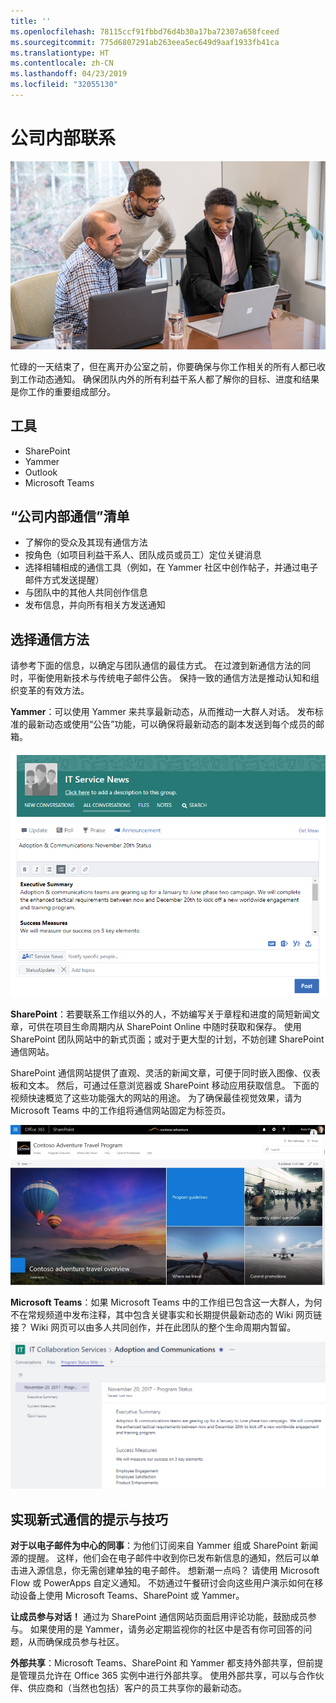 ```yaml
---
title: ''
ms.openlocfilehash: 78115ccf91fbbd76d4b30a17ba72307a658fceed
ms.sourcegitcommit: 775d6807291ab263eea5ec649d9aaf1933fb41ca
ms.translationtype: HT
ms.contentlocale: zh-CN
ms.lasthandoff: 04/23/2019
ms.locfileid: "32055130"
---
```

# <a name="connecting-across-the-company"></a>公司内部联系

![联系视觉图像](media/ditl_crosscompany.png)

忙碌的一天结束了，但在离开办公室之前，你要确保与你工作相关的所有人都已收到工作动态通知。 确保团队内外的所有利益干系人都了解你的目标、进度和结果是你工作的重要组成部分。  

## <a name="tools"></a>工具
- SharePoint
- Yammer
- Outlook
- Microsoft Teams 

## <a name="checklist-for-communicating-across-the-company"></a>“公司内部通信”清单
- 了解你的受众及其现有通信方法
- 按角色（如项目利益干系人、团队成员或员工）定位关键消息
- 选择相辅相成的通信工具（例如，在 Yammer 社区中创作帖子，并通过电子邮件方式发送提醒） 
- 与团队中的其他人共同创作信息
- 发布信息，并向所有相关方发送通知 
 
## <a name="select-your-communication-method"></a>选择通信方法
请参考下面的信息，以确定与团队通信的最佳方式。 在过渡到新通信方法的同时，平衡使用新技术与传统电子邮件公告。 保持一致的通信方法是推动认知和组织变革的有效方法。 

**Yammer**：可以使用 Yammer 来共享最新动态，从而推动一大群人对话。 发布标准的最新动态或使用“公告”功能，可以确保将最新动态的副本发送到每个成员的邮箱。 

![社交媒体帖子](media/ditl_IT-Service-News.png)

**SharePoint**：若要联系工作组以外的人，不妨编写关于章程和进度的简短新闻文章，可供在项目生命周期内从 SharePoint Online 中随时获取和保存。 使用 SharePoint 团队网站中的新式页面；或对于更大型的计划，不妨创建 SharePoint 通信网站。 

SharePoint 通信网站提供了直观、灵活的新闻文章，可便于同时嵌入图像、仪表板和文本。 然后，可通过任意浏览器或 SharePoint 移动应用获取信息。 下面的视频快速概览了这些功能强大的网站的用途。 为了确保最佳视觉效果，请为 Microsoft Teams 中的工作组将通信网站固定为标签页。

![SharePoint Online 中的示例通信网站](media/ditl_Comm-Site.png)

**Microsoft Teams**：如果 Microsoft Teams 中的工作组已包含这一大群人，为何不在常规频道中发布注释，其中包含关键事实和长期提供最新动态的 Wiki 网页链接？  Wiki 网页可以由多人共同创作，并在此团队的整个生命周期内暂留。 

![Microsoft Teams 中的 Wiki 网页的屏幕截图](media/ditl_Teams-Wiki.png)

## <a name="tip-to-modernize-your-communication"></a>实现新式通信的提示与技巧

**对于以电子邮件为中心的同事**：为他们订阅来自 Yammer 组或 SharePoint 新闻源的提醒。  这样，他们会在电子邮件中收到你已发布新信息的通知，然后可以单击进入源信息，你无需创建单独的电子邮件。  想新潮一点吗？  请使用 Microsoft Flow 或 PowerApps 自定义通知。 不妨通过午餐研讨会向这些用户演示如何在移动设备上使用 Microsoft Teams、SharePoint 或 Yammer。 

**让成员参与对话！** 通过为 SharePoint 通信网站页面启用评论功能，鼓励成员参与。  如果使用的是 Yammer，请务必定期监视你的社区中是否有你可回答的问题，从而确保成员参与社区。 

**外部共享**：Microsoft Teams、SharePoint 和 Yammer 都支持外部共享，但前提是管理员允许在 Office 365 实例中进行外部共享。  使用外部共享，可以与合作伙伴、供应商和（当然也包括）客户的员工共享你的最新动态。